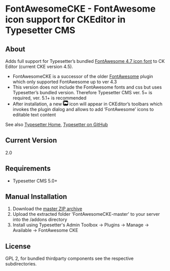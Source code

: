 # FontAwesomeCKE - FontAwesome icon support for CKEditor in Typesetter CMS #

## About
Adds full support for Typesetter&rsquo;s bundled <a href="https://fontawesome.com/v4.7.0/" target="_blank">FontAwesome 4.7 icon font</a> to CK Editor (current CKE version 4.5).

* FontAwesomeCKE is a successor of the older [FontAwesome](https://www.typesettercms.com/Plugins/274_FontAwesome) plugin which only supported FontAwesome up to ver 4.3
* This version does not include the FontAwesome fonts and css but uses Typesetter&rsquo;s bundled version. Therefore Typesetter CMS ver. 5+ is required, ver. 5.1+ is recommended
* After installation, a new ![Icon](/CKEditor_plugins/fontawesome-1.3/icons/fontawesome.png?raw=true) icon will appear in CKEditor&rsquo;s toolbars which invokes the plugin dialog and allows to add &lsquo;FontAwesome&rsquo; icons to editable text content

See also [Typesetter Home](http://www.typesettercms.com), [Typesetter on GitHub](https://github.com/Typesetter/Typesetter)


## Current Version 
2.0


## Requirements ##
* Typesetter CMS 5.0+


## Manual Installation ##
1. Download the [master ZIP archive](https://github.com/juek/FontAwesomeCKE/archive/master.zip)
2. Upload the extracted folder 'FontAwesomeCKE-master' to your server into the /addons directory
3. Install using Typesetter's Admin Toolbox &rarr; Plugins &rarr; Manage &rarr; Available &rarr; FontAwesome CKE


## License
GPL 2, for bundled thirdparty components see the respective subdirectories.
